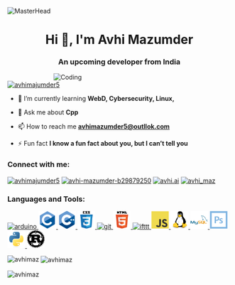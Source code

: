 ![MasterHead](https://i.gifer.com/758a.gif)
<h1 align="center">Hi 👋, I'm Avhi Mazumder</h1>
<h3 align="center">An upcoming developer from India</h3>
<img align="right" alt="Coding" width="400" src="https://external-content.duckduckgo.com/iu/?u=https%3A%2F%2F78.media.tumblr.com%2F95f02d55724b631531d0b32dbd001297%2Ftumblr_p177vracYv1wh4uq0o1_1280.gif&f=1&nofb=1&ipt=9012ea93419e791383d1f840b406d5123c41d0cd46b50fc3bb774c8c3f9bf813&ipo=images">


<p align="left"> <a href="https://twitter.com/avhimajumder20" target="blank"><img src="https://img.shields.io/twitter/follow/avhimajumder5?logo=twitter&style=for-the-badge" alt="avhimajumder5" /></a> </p>

- 🌱 I’m currently learning **WebD, Cybersecurity, Linux,**

- 💬 Ask me about **Cpp**

- 📫 How to reach me **avhimazumder5@outllok.com**

- ⚡ Fun fact **I know a fun fact about you, but I can’t tell you**

<h3 align="left">Connect with me:</h3>
<p align="left">
<a href="https://twitter.com/avhimajumder20" target="blank"><img align="center" src="https://raw.githubusercontent.com/rahuldkjain/github-profile-readme-generator/master/src/images/icons/Social/twitter.svg" alt="avhimajumder5" height="30" width="40" /></a>
<a href="https://linkedin.com/in/avhi-mazumder-b29879250" target="blank"><img align="center" src="https://raw.githubusercontent.com/rahuldkjain/github-profile-readme-generator/master/src/images/icons/Social/linked-in-alt.svg" alt="avhi-mazumder-b29879250" height="30" width="40" /></a>
<a href="https://instagram.com/avhi.ai" target="blank"><img align="center" src="https://raw.githubusercontent.com/rahuldkjain/github-profile-readme-generator/master/src/images/icons/Social/instagram.svg" alt="avhi.ai" height="30" width="40" /></a>
<a href="https://www.leetcode.com/avhi_maz" target="blank"><img align="center" src="https://raw.githubusercontent.com/rahuldkjain/github-profile-readme-generator/master/src/images/icons/Social/leet-code.svg" alt="avhi_maz" height="30" width="40" /></a>
</p>

<h3 align="left">Languages and Tools:</h3>
<p align="left"> <a href="https://www.arduino.cc/" target="_blank" rel="noreferrer"> <img src="https://cdn.worldvectorlogo.com/logos/arduino-1.svg" alt="arduino" width="40" height="40"/> </a> <a href="https://www.cprogramming.com/" target="_blank" rel="noreferrer"> <img src="https://raw.githubusercontent.com/devicons/devicon/master/icons/c/c-original.svg" alt="c" width="40" height="40"/> </a> <a href="https://www.w3schools.com/cpp/" target="_blank" rel="noreferrer"> <img src="https://raw.githubusercontent.com/devicons/devicon/master/icons/cplusplus/cplusplus-original.svg" alt="cplusplus" width="40" height="40"/> </a> <a href="https://www.w3schools.com/css/" target="_blank" rel="noreferrer"> <img src="https://raw.githubusercontent.com/devicons/devicon/master/icons/css3/css3-original-wordmark.svg" alt="css3" width="40" height="40"/> </a> <a href="https://git-scm.com/" target="_blank" rel="noreferrer"> <img src="https://www.vectorlogo.zone/logos/git-scm/git-scm-icon.svg" alt="git" width="40" height="40"/> </a> <a href="https://www.w3.org/html/" target="_blank" rel="noreferrer"> <img src="https://raw.githubusercontent.com/devicons/devicon/master/icons/html5/html5-original-wordmark.svg" alt="html5" width="40" height="40"/> </a> <a href="https://ifttt.com/" target="_blank" rel="noreferrer"> <img src="https://www.vectorlogo.zone/logos/ifttt/ifttt-ar21.svg" alt="ifttt" width="40" height="40"/> </a> <a href="https://developer.mozilla.org/en-US/docs/Web/JavaScript" target="_blank" rel="noreferrer"> <img src="https://raw.githubusercontent.com/devicons/devicon/master/icons/javascript/javascript-original.svg" alt="javascript" width="40" height="40"/> </a> <a href="https://www.linux.org/" target="_blank" rel="noreferrer"> <img src="https://raw.githubusercontent.com/devicons/devicon/master/icons/linux/linux-original.svg" alt="linux" width="40" height="40"/> </a> <a href="https://www.mysql.com/" target="_blank" rel="noreferrer"> <img src="https://raw.githubusercontent.com/devicons/devicon/master/icons/mysql/mysql-original-wordmark.svg" alt="mysql" width="40" height="40"/> </a> <a href="https://www.photoshop.com/en" target="_blank" rel="noreferrer"> <img src="https://raw.githubusercontent.com/devicons/devicon/master/icons/photoshop/photoshop-line.svg" alt="photoshop" width="40" height="40"/> </a> <a href="https://www.python.org" target="_blank" rel="noreferrer"> <img src="https://raw.githubusercontent.com/devicons/devicon/master/icons/python/python-original.svg" alt="python" width="40" height="40"/> </a> <a href="https://www.rust-lang.org" target="_blank" rel="noreferrer"> <img src="https://raw.githubusercontent.com/devicons/devicon/master/icons/rust/rust-plain.svg" alt="rust" width="40" height="40"/> </a> </p>

<p><img align="left" src="https://github-readme-stats.vercel.app/api/top-langs?username=avhimaz&show_icons=true&locale=en&layout=compact" alt="avhimaz" /></p>

<p>&nbsp;<img align="center" src="https://github-readme-stats.vercel.app/api?username=avhimaz&show_icons=true&locale=en" alt="avhimaz" /></p>

<p><img align="center" src="https://github-readme-streak-stats.herokuapp.com/?user=avhimaz&" alt="avhimaz" /></p>

